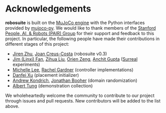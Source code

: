 # Acknowledgements

**robosuite** is built on the [MuJoCo engine](http://www.mujoco.org/) with the Python interfaces provided by [mujoco-py](https://github.com/openai/mujoco-py). We would like to thank members of the [Stanford People, AI, & Robots (PAIR) Group](http://pair.stanford.edu/) for their support and feedback to this project. In particular, the following people have made their contributions in different stages of this project:

- [Jiren Zhu](https://github.com/jirenz), [Joan Creus-Costa](https://github.com/jcreus) (robosuite v0.3)
- [Jim (Linxi) Fan](http://jimfan.me/), [Zihua Liu](https://www.linkedin.com/in/zihua-liu/), [Orien Zeng](https://www.linkedin.com/in/orien-zeng-054589b6/), [Anchit Gupta](https://www.linkedin.com/in/anchitgupta/) ([Surreal](http://surreal.stanford.edu/) experiments)
- [Michelle Lee](http://stanford.edu/~mishlee/), [Rachel Gardner](https://www.linkedin.com/in/rachel0/) (controller implementations)
- [Danfei Xu](https://cs.stanford.edu/~danfei/) (placement initializer)
- [Andrew Kondrich](http://www.andrewkondrich.com/), [Jonathan Booher](https://web.stanford.edu/~jaustinb/) (domain randomization)
- [Albert Tung](https://www.linkedin.com/in/albert-tung3/) (demonstration collection)

We wholeheartedly welcome the community to contribute to our project through issues and pull requests. New contributors will be added to the list above.